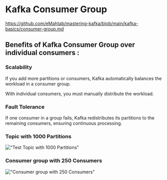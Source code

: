 # Kafka Consumer Group

https://github.com/eMahtab/mastering-kafka/blob/main/kafka-basics/consumer-group.md

## Benefits of Kafka Consumer Group over individual consumers :

### Scalability

If you add more partitions or consumers, Kafka automatically balances the workload in a consumer group.

With individual consumers, you must manually distribute the workload.

### Fault Tolerance

If one consumer in a group fails, Kafka redistributes its partitions to the remaining consumers, ensuring continuous processing.

### Topic with 1000 Partitions

!["Test Topic with 1000 Partitions"](test-topic.jpg)

### Consumer group with 250 Consumers

!["Consumer group with 250 Consumers"](test-consumer-group.jpg)
